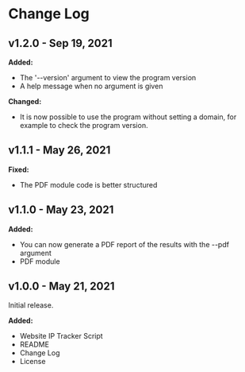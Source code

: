 # Change Log
## v1.2.0 - Sep 19, 2021
**Added:**
* The '--version' argument to view the program version
* A help message when no argument is given

**Changed:**
* It is now possible to use the program without setting a domain, for example to check the program version.
## v1.1.1 - May 26, 2021
**Fixed:**
* The PDF module code is better structured
## v1.1.0 - May 23, 2021
**Added:**
* You can now generate a PDF report of the results with the --pdf argument
* PDF module
## v1.0.0 - May 21, 2021
Initial release.

**Added:**
* Website IP Tracker Script
* README
* Change Log
* License
